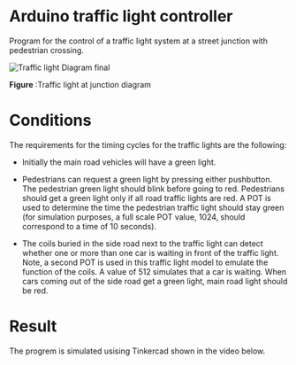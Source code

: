# Arduino traffic light controller
Program for the control of a traffic light system at a street junction with pedestrian crossing.

![Traffic light Diagram final ](https://user-images.githubusercontent.com/73448401/100377399-19c34a80-3009-11eb-96f0-6580a9321f37.png)

**Figure** :Traffic light at junction diagram

# Conditions

The requirements for the timing cycles for the traffic lights are the following:

- Initially the main road vehicles will have a green light.

- Pedestrians can request a green light by pressing either pushbutton. The pedestrian green
light should blink before going to red. Pedestrians should get a green light only if all road
traffic lights are red. A POT is used to determine the time the pedestrian traffic light should
stay green (for simulation purposes, a full scale POT value, 1024, should correspond to a
time of 10 seconds).

- The coils buried in the side road next to the traffic light can detect whether one or more
than one car is waiting in front of the traffic light. Note, a second POT is used in this traffic
light model to emulate the function of the coils. A value of 512 simulates that a car is waiting.
When cars coming out of the side road get a green light, main road light should be red.

# Result

The progrem is simulated usising Tinkercad shown in the video below.
